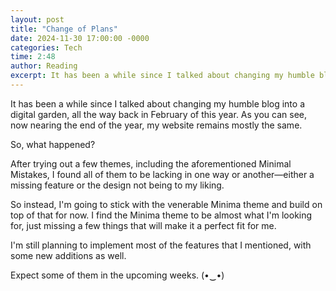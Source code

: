 ```yaml
---
layout: post
title: "Change of Plans"
date: 2024-11-30 17:00:00 -0000
categories: Tech
time: 2:48
author: Reading
excerpt: It has been a while since I talked about changing my humble blog into a digital garden, all the way back in February of this year. As you can see, now nearing the end of the year, my website remains mostly the same.
---
```


It has been a while since I talked about changing my humble blog into a digital garden, all the way back in February of this year. As you can see, now nearing the end of the year, my website remains mostly the same.

So, what happened?

After trying out a few themes, including the aforementioned Minimal Mistakes, I found all of them to be lacking in one way or another—either a missing feature or the design not being to my liking.

So instead, I'm going to stick with the venerable Minima theme and build on top of that for now. I find the Minima theme to be almost what I'm looking for, just missing a few things that will make it a perfect fit for me.

I'm still planning to implement most of the features that I mentioned, with some new additions as well.

Expect some of them in the upcoming weeks. (•‿•)